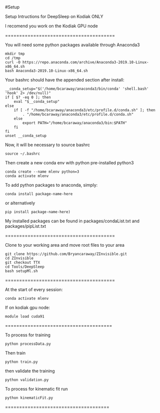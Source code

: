 #Setup

Setup Intructions for DeepSleep on Kodiak ONLY

I recomend you work on the Kodiak GPU node
 
=======================================

You will need some python packages available through Anaconda3

```
mkdir tmp
cd /tmp
curl -O https://repo.anaconda.com/archive/Anaconda3-2019.10-Linux-x86_64.sh
bash Anaconda3-2019.10-Linux-x86_64.sh
```

Your bashrc should have the appended section after install:

```
__conda_setup="$('/home/bcaraway/anaconda3/bin/conda' 'shell.bash' 'hook' 2> /dev/null)"
if [ $? -eq 0 ]; then
    eval "$__conda_setup"
else
    if [ -f "/home/bcaraway/anaconda3/etc/profile.d/conda.sh" ]; then
        . "/home/bcaraway/anaconda3/etc/profile.d/conda.sh"
    else
        export PATH="/home/bcaraway/anaconda3/bin:$PATH"
    fi
fi
unset __conda_setup
```

Now, it will be necessary to source bashrc

```
source ~/.bashrc
```

Then create a new conda env with python pre-installed python3

```
conda create --name mlenv python=3
conda activate mlenv
```

To add python packages to anaconda, simply:

```
conda install package-name-here
```

or alternatively

```
pip install package-name-here)
```

My installed packages can be found in packages/condaList.txt and packages/pipList.txt

=======================================

Clone to your working area and move root files to your area

```
git clone https://github.com/Bryancaraway/ZInvisible.git
cd ZInvisible
git checkout TTX
cd Tools/DeepSleep
bash setupMl.sh
```

=======================================

At the start of every session:

```
conda activate mlenv
```
If on kodiak gpu node:
```
module load cuda91
```

======================================

To process for training

```
python processData.py
```
Then train

```
python train.py
```
then validate the training

```
python validation.py
```

To process for kinematic fit run

```
python kinematicFit.py
```

=====================================